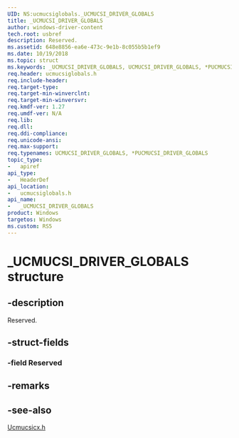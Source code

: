 ```yaml
---
UID: NS:ucmucsiglobals._UCMUCSI_DRIVER_GLOBALS
title: _UCMUCSI_DRIVER_GLOBALS
author: windows-driver-content
tech.root: usbref
description: Reserved.
ms.assetid: 648e8856-ea6e-473c-9e1b-8c055b5b1ef9
ms.date: 10/19/2018
ms.topic: struct
ms.keywords: _UCMUCSI_DRIVER_GLOBALS, UCMUCSI_DRIVER_GLOBALS, *PUCMUCSI_DRIVER_GLOBALS, 
req.header: ucmucsiglobals.h
req.include-header:
req.target-type:
req.target-min-winverclnt:
req.target-min-winversvr:
req.kmdf-ver: 1.27
req.umdf-ver: N/A
req.lib:
req.dll:
req.ddi-compliance:
req.unicode-ansi:
req.max-support:
req.typenames: UCMUCSI_DRIVER_GLOBALS, *PUCMUCSI_DRIVER_GLOBALS
topic_type: 
-	apiref
api_type: 
-	HeaderDef
api_location: 
-	ucmucsiglobals.h
api_name: 
-	_UCMUCSI_DRIVER_GLOBALS
product: Windows
targetos: Windows
ms.custom: RS5
---
```


# _UCMUCSI_DRIVER_GLOBALS structure

## -description
Reserved.

## -struct-fields

### -field Reserved
 

## -remarks

## -see-also

[Ucmucsicx.h](..\ucmucsicx\index.md)
